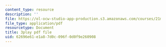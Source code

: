 ```yaml
---
content_type: resource
description: ''
file: https://ol-ocw-studio-app-production.s3.amazonaws.com/courses/21m-235-monteverdi-to-mozart-1600-1800-fall-2013/62696e61e1a87d0c096f0d0f9e260908_itLh_yWsOX0.pdf
file_type: application/pdf
resourcetype: Document
title: 3play pdf file
uid: 62696e61-e1a8-7d0c-096f-0d0f9e260908
---
```

